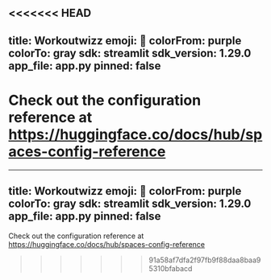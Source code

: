 <<<<<<< HEAD
---
title: Workoutwizz
emoji: 🐠
colorFrom: purple
colorTo: gray
sdk: streamlit
sdk_version: 1.29.0
app_file: app.py
pinned: false
---

Check out the configuration reference at https://huggingface.co/docs/hub/spaces-config-reference
=======
---
title: Workoutwizz
emoji: 🐠
colorFrom: purple
colorTo: gray
sdk: streamlit
sdk_version: 1.29.0
app_file: app.py
pinned: false
---

Check out the configuration reference at https://huggingface.co/docs/hub/spaces-config-reference
>>>>>>> 91a58af7dfa2f97fb9f88daa8baa95310bfabacd
